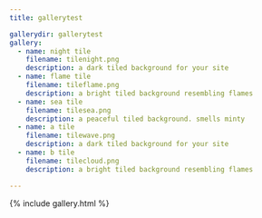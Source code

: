 ```yaml
---
title: gallerytest

gallerydir: gallerytest
gallery:
  - name: night tile
    filename: tilenight.png
    description: a dark tiled background for your site
  - name: flame tile
    filename: tileflame.png
    description: a bright tiled background resembling flames
  - name: sea tile
    filename: tilesea.png
    description: a peaceful tiled background. smells minty
  - name: a tile
    filename: tilewave.png
    description: a dark tiled background for your site
  - name: b tile
    filename: tilecloud.png
    description: a bright tiled background resembling flames

---
```


{% include gallery.html %}
